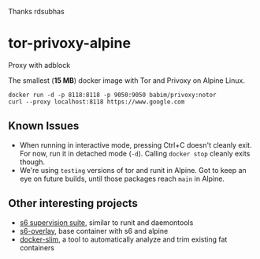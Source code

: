 Thanks rdsubhas

# tor-privoxy-alpine
Proxy with adblock

The smallest (**15 MB**) docker image with Tor and Privoxy on Alpine Linux.

```
docker run -d -p 8118:8118 -p 9050:9050 babim/privoxy:notor
curl --proxy localhost:8118 https://www.google.com
```

## Known Issues

* When running in interactive mode, pressing Ctrl+C doesn't cleanly exit. For now, run it in detached mode (`-d`). Calling `docker stop` cleanly exits though.
* We're using `testing` versions of tor and runit in Alpine. Got to keep an eye on future builds, until those packages reach `main` in Alpine.

## Other interesting projects

* [s6 supervision suite](http://skarnet.org/software/s6/index.html), similar to runit and daemontools
* [s6-overlay](https://github.com/just-containers/s6-overlay), base container with s6 and alpine
* [docker-slim](https://github.com/cloudimmunity/docker-slim), a tool to automatically analyze and trim existing fat containers
